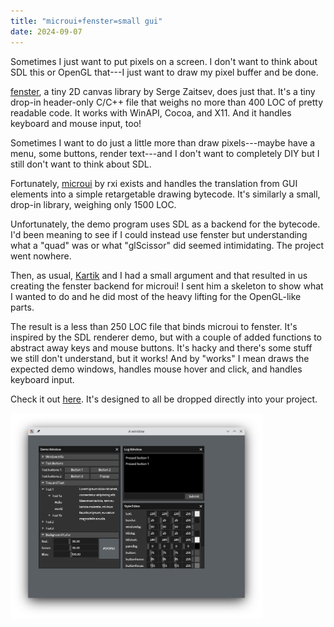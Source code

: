 ```yaml
---
title: "microui+fenster=small gui"
date: 2024-09-07
---
```


Sometimes I just want to put pixels on a screen. I don't want to think about
SDL this or OpenGL that---I just want to draw my pixel buffer and be done.

[fenster](https://github.com/zserge/fenster), a tiny 2D canvas library by Serge
Zaitsev, does just that. It's a tiny drop-in header-only C/C++ file that weighs
no more than 400 LOC of pretty readable code. It works with WinAPI, Cocoa, and
X11. And it handles keyboard and mouse input, too!

Sometimes I want to do just a little more than draw pixels---maybe have a menu,
some buttons, render text---and I don't want to completely DIY but I still
don't want to think about SDL.

Fortunately, [microui](https://github.com/rxi/microui) by rxi exists and
handles the translation from GUI elements into a simple retargetable drawing
bytecode. It's similarly a small, drop-in library, weighing only 1500 LOC.

Unfortunately, the demo program uses SDL as a backend for the bytecode. I'd
been meaning to see if I could instead use fenster but understanding what a
"quad" was or what "glScissor" did seemed intimidating. The project went
nowhere.

Then, as usual, [Kartik](https://akkartik.name/) and I had a small argument and
that resulted in us creating the fenster backend for microui! I sent him a
skeleton to show what I wanted to do and he did most of the heavy lifting for
the OpenGL-like parts.

The result is a less than 250 LOC file that binds microui to fenster. It's
inspired by the SDL renderer demo, but with a couple of added functions to
abstract away keys and mouse buttons. It's hacky and there's some stuff we
still don't understand, but it works! And by "works" I mean draws the expected
demo windows, handles mouse hover and click, and handles keyboard input.

Check it out [here](https://github.com/tekknolagi/full-beans). It's designed to
all be dropped directly into your project.

<img src="/assets/img/fenster-microui.png" alt="microui+fenster demo window in X11" width="80%"/>
